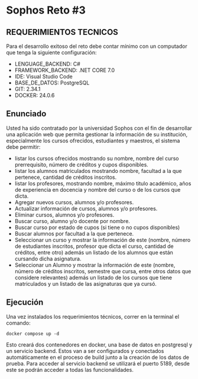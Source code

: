 # Sophos Reto #3

## REQUERIMIENTOS TECNICOS

Para el desarrollo exitoso del reto debe contar mínimo con un computador que tenga la siguiente
configuración:

- LENGUAGE_BACKEND: C#
- FRAMEWORK_BACKEND: .NET CORE 7.0
- IDE: Visual Studio Code
- BASE_DE_DATOS: PostgreSQL
- GIT: 2.34.1
- DOCKER: 24.0.6

## Enunciado

Usted ha sido contratado por la universidad Sophos con el fin de desarrollar una aplicación web que permita gestionar la información de su institución, especialmente los cursos ofrecidos, estudiantes y maestros, el sistema debe permitir:

- listar los cursos ofrecidos mostrando su nombre, nombre del curso prerrequisito, número de créditos y cupos disponibles.
- listar los alumnos matriculados mostrando nombre, facultad a la que pertenece, cantidad de créditos inscritos.
- listar los profesores, mostrando nombre, máximo titulo académico, años de experiencia en docencia y nombre del curso o de los cursos que dicta.
- Agregar nuevos cursos, alumnos y/o profesores.
- Actualizar información de cursos, alumnos y/o profesores.
- Eliminar cursos, alumnos y/o profesores.
- Buscar curso, alumno y/o docente por nombre.
- Buscar curso por estado de cupos (si tiene o no cupos disponibles)
- Buscar alumnos por facultad a la que pertenece.
- Seleccionar un curso y mostrar la información de este (nombre, número de estudiantes inscritos, profesor que dicta el curso, cantidad de créditos, entre otro) además un listado de los alumnos que están cursando dicha asignatura.
- Seleccionar un Alumno y mostrar la información de este (nombre, número de créditos
  inscritos, semestre que cursa, entre otros datos que considere relevantes) además un
  listado de los cursos que tiene matriculados y un listado de las asignaturas que ya cursó.

## Ejecución

Una vez instalados los requerimientos técnicos, correr en la terminal el comando:

```
docker compose up -d
```

Esto creará dos contenedores en docker, una base de datos en postgresql y un servicio backend. Estos van a ser configurados y conectados automáticamente en el proceso de build junto a la creación de los datos de prueba. Para acceder al servicio backend se utilizará el puerto 5189, desde este se podrán acceder a todas las funcionalidades.
